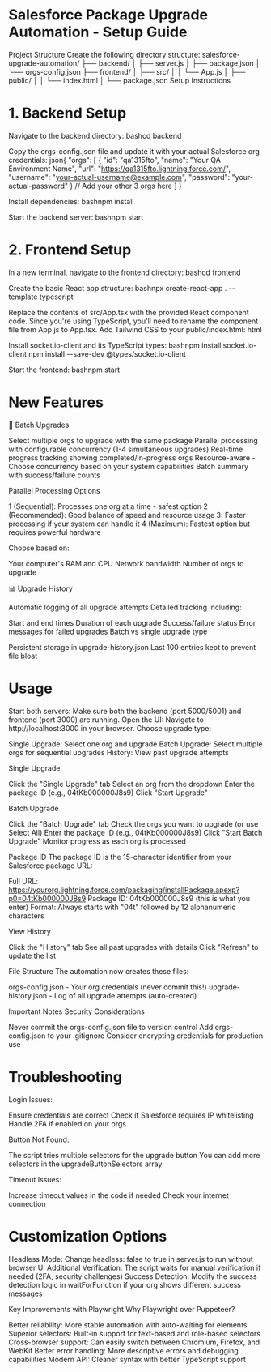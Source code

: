 # Salesforce Package Upgrade Automation - Setup Guide
Project Structure
Create the following directory structure:
salesforce-upgrade-automation/
├── backend/
│   ├── server.js
│   ├── package.json
│   └── orgs-config.json
├── frontend/
│   ├── src/
│   │   └── App.js
│   ├── public/
│   │   └── index.html
│   └── package.json
Setup Instructions
# 1. Backend Setup

Navigate to the backend directory:
bashcd backend

Copy the orgs-config.json file and update it with your actual Salesforce org credentials:
json{
  "orgs": [
    {
      "id": "qa1315fto",
      "name": "Your QA Environment Name",
      "url": "https://qa1315fto.lightning.force.com/",
      "username": "your-actual-username@example.com",
      "password": "your-actual-password"
    }
    // Add your other 3 orgs here
  ]
}

Install dependencies:
bashnpm install

Start the backend server:
bashnpm start


# 2. Frontend Setup

In a new terminal, navigate to the frontend directory:
bashcd frontend

Create the basic React app structure:
bashnpx create-react-app . --template typescript

Replace the contents of src/App.tsx with the provided React component code. Since you're using TypeScript, you'll need to rename the component file from App.js to App.tsx.
Add Tailwind CSS to your public/index.html:
html<link href="https://cdn.jsdelivr.net/npm/tailwindcss@2.2.19/dist/tailwind.min.css" rel="stylesheet">

Install socket.io-client and its TypeScript types:
bashnpm install socket.io-client
npm install --save-dev @types/socket.io-client

Start the frontend:
bashnpm start


# New Features
🎯 Batch Upgrades

Select multiple orgs to upgrade with the same package
Parallel processing with configurable concurrency (1-4 simultaneous upgrades)
Real-time progress tracking showing completed/in-progress orgs
Resource-aware - Choose concurrency based on your system capabilities
Batch summary with success/failure counts

Parallel Processing Options

1 (Sequential): Processes one org at a time - safest option
2 (Recommended): Good balance of speed and resource usage
3: Faster processing if your system can handle it
4 (Maximum): Fastest option but requires powerful hardware

Choose based on:

Your computer's RAM and CPU
Network bandwidth
Number of orgs to upgrade

📊 Upgrade History

Automatic logging of all upgrade attempts
Detailed tracking including:

Start and end times
Duration of each upgrade
Success/failure status
Error messages for failed upgrades
Batch vs single upgrade type


Persistent storage in upgrade-history.json
Last 100 entries kept to prevent file bloat

# Usage

Start both servers: Make sure both the backend (port 5000/5001) and frontend (port 3000) are running.
Open the UI: Navigate to http://localhost:3000 in your browser.
Choose upgrade type:

Single Upgrade: Select one org and upgrade
Batch Upgrade: Select multiple orgs for sequential upgrades
History: View past upgrade attempts



Single Upgrade

Click the "Single Upgrade" tab
Select an org from the dropdown
Enter the package ID (e.g., 04tKb000000J8s9)
Click "Start Upgrade"

Batch Upgrade

Click the "Batch Upgrade" tab
Check the orgs you want to upgrade (or use Select All)
Enter the package ID (e.g., 04tKb000000J8s9)
Click "Start Batch Upgrade"
Monitor progress as each org is processed

Package ID
The package ID is the 15-character identifier from your Salesforce package URL:

Full URL: https://yourorg.lightning.force.com/packaging/installPackage.apexp?p0=04tKb000000J8s9
Package ID: 04tKb000000J8s9 (this is what you enter)
Format: Always starts with "04t" followed by 12 alphanumeric characters

View History

Click the "History" tab
See all past upgrades with details
Click "Refresh" to update the list

File Structure
The automation now creates these files:

orgs-config.json - Your org credentials (never commit this!)
upgrade-history.json - Log of all upgrade attempts (auto-created)

Important Notes
Security Considerations

Never commit the orgs-config.json file to version control
Add orgs-config.json to your .gitignore
Consider encrypting credentials for production use

# Troubleshooting

Login Issues:

Ensure credentials are correct
Check if Salesforce requires IP whitelisting
Handle 2FA if enabled on your orgs


Button Not Found:

The script tries multiple selectors for the upgrade button
You can add more selectors in the upgradeButtonSelectors array


Timeout Issues:

Increase timeout values in the code if needed
Check your internet connection



# Customization Options

Headless Mode: Change headless: false to true in server.js to run without browser UI
Additional Verification: The script waits for manual verification if needed (2FA, security challenges)
Success Detection: Modify the success detection logic in waitForFunction if your org shows different success messages

Key Improvements with Playwright
Why Playwright over Puppeteer?

Better reliability: More stable automation with auto-waiting for elements
Superior selectors: Built-in support for text-based and role-based selectors
Cross-browser support: Can easily switch between Chromium, Firefox, and WebKit
Better error handling: More descriptive errors and debugging capabilities
Modern API: Cleaner syntax with better TypeScript support
